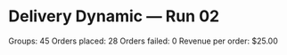 # Delivery Dynamic — Run 02

Groups: 45
Orders placed: 28
Orders failed: 0
Revenue per order: $25.00